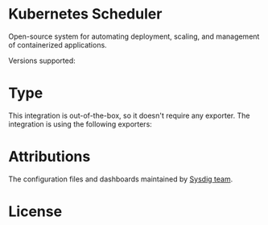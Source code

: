 # Kubernetes Scheduler
Open-source system for automating deployment, scaling, and management of containerized applications.

Versions supported: 

# Type
This integration is out-of-the-box, so it doesn't require any exporter.
The integration is using the following exporters:


# Attributions
The configuration files and dashboards maintained by [Sysdig team](https://sysdig.com/).
# License